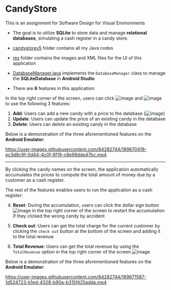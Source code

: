 # CandyStore

This is an assignment for Software Design for Visual Environments 

* The goal is to utilize **SQLite** to store data and manage **relational databases**, simulating a cash register in a candy store.
* [candystorev5](java/com/jblearning/candystorev5) folder contains all my Java codes
* [res](res) folder contains the images and XML files for the UI of this application
* [DatabaseManager.java](java/com/jblearning/candystorev5/DatabaseManager.java) implements the `DatabaseManager` class to manage the **SQLiteDatabase** in **Android Studio**



* There are **6** features in this application:



In the top right corner of the screen, users can click ![image](https://user-images.githubusercontent.com/84282744/189679876-c2521ae6-cb09-4bf5-8aac-7d7307437ce7.png)
 and ![image](https://user-images.githubusercontent.com/84282744/189675743-5567e4f2-d38b-4ad3-97fa-f24986d73c3e.png) to use the following 3 features:

1. **Add**: Users can add a new candy with a price to the database  (![image](https://user-images.githubusercontent.com/84282744/189679987-2b727ac8-7d39-4eaa-91f5-e60b589eb834.png))
2. **Update**: Users can update the price of an existing candy in the database
3. **Delete**:  Users can delete an existing candy in the database

Below is a demonstration of the three aforementioned features on the **Android Emulator**:


https://user-images.githubusercontent.com/84282744/189670419-ec3d8c9f-0d44-4c0f-8f19-c8e99dde47bc.mp4



---

By clicking the candy names on the screen, the application automatically accumulates  the prices to compute the total amount of money due by a customer as a cash register. 

The rest of the features enables users to run the application as a cash register: 

4. **Reset**: During the accumulation, users can click the dollar sign button ![image](https://user-images.githubusercontent.com/84282744/189680752-98ae091c-65b7-4cad-8bda-83234e02282a.png)
 in the top right corner of the screen to restart the accumulation if they clicked the wrong candy by accident

5. **Check out**: Users can get the total charge for the current customer by clicking the `check out` button at the bottom of the screen and adding it to the total revenue

6. **Total Revenue**: Users can get the total revenue by using the `TotalRevenue` option in the top right corner of the screen ![image](https://user-images.githubusercontent.com/84282744/189675743-5567e4f2-d38b-4ad3-97fa-f24986d73c3e.png) 

Below is a demonstration of the three aforementioned features on the **Android Emulator**:

https://user-images.githubusercontent.com/84282744/189671587-1d524723-b1ed-4328-b90a-b315f425adda.mp4

